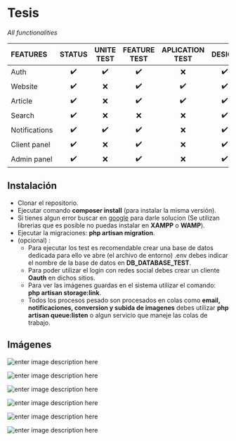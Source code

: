 # Tesis

*All functionalities*

| FEATURES | STATUS | UNITE TEST | FEATURE TEST | APLICATION TEST | DESIGN |
| :--- | :---: | :---: | :---: | :---: | :---: |
| Auth | :heavy_check_mark: | :heavy_check_mark: | :heavy_check_mark: | :x: | :heavy_check_mark: |
| Website | :heavy_check_mark: | :x: | :heavy_check_mark: | :heavy_check_mark: | :heavy_check_mark: |
| Article | :heavy_check_mark: | :x: | :heavy_check_mark: | :heavy_check_mark: | :heavy_check_mark: |
| Search | :heavy_check_mark: | :x: | :x: | :x: | :heavy_check_mark: |
| Notifications | :heavy_check_mark: | :heavy_check_mark: | :heavy_check_mark: | :x: | :heavy_check_mark: |
| Client panel | :heavy_check_mark: | :x: | :heavy_check_mark: | :x: | :heavy_check_mark: |
| Admin panel | :heavy_check_mark: | :x: | :heavy_check_mark: | :x: | :heavy_check_mark: |

## Instalación

 - Clonar el repositorio.
 - Ejecutar comando **composer install** (para instalar la misma versión).
 - Si tienes algun error buscar en [google](https://www.google.com/) para darle solucion (Se utilizan librerias que es posible no puedas instalar en **XAMPP**  o **WAMP**).
 - Ejecutar la migraciones: **php artisan migration**.
 - (opcional) : 
	 - Para ejecutar los test es recomendable crear una base de datos dedicada para ello ve abre (el archivo de entorno) .env debes indicar el nombre de la base de datos en **DB_DATABASE_TEST**.
	 - Para poder utilizar el login con redes social debes crear un cliente **Oauth** en dichos sitios.
	 - Para ver las imágenes guardas en el sistema utilizar el comando: **php artisan storage:link**.
	 - Todos los procesos pesado son procesados en colas como **email, notificaciones, conversion y subida de imagenes** debes utilizar **php artisan queue:listen** o algun servicio que maneje las colas de trabajo.

## Imágenes
![enter image description here](https://image.ibb.co/iuboGJ/image.png)

![enter image description here](https://image.ibb.co/fqab3y/image.png)

![enter image description here](https://image.ibb.co/d6sOiy/image.png)

![enter image description here](https://image.ibb.co/hkP8GJ/image.png)

![enter image description here](https://image.ibb.co/nKaLVd/image.png)

![enter image description here](https://image.ibb.co/jwj3iy/image.png)